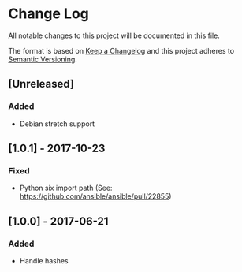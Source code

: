 # Change Log
All notable changes to this project will be documented in this file.

The format is based on [Keep a Changelog](http://keepachangelog.com/)
and this project adheres to [Semantic Versioning](http://semver.org/).

## [Unreleased]
### Added
- Debian stretch support

## [1.0.1] - 2017-10-23
### Fixed
- Python six import path (See: https://github.com/ansible/ansible/pull/22855)

## [1.0.0] - 2017-06-21
### Added
- Handle hashes
